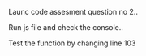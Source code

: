 Launc code assesment question no 2..

Run js file and check the console..

Test the function by changing line 103

